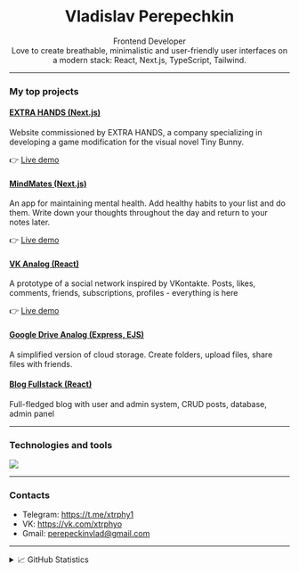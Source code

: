 <h1 align="center">Vladislav Perepechkin</h1>

<p align="center">
  Frontend Developer <br /> 
  Love to create breathable, minimalistic and user-friendly user interfaces on a modern stack: React, Next.js, TypeScript, Tailwind.
</p>

---

### My top projects

#### [EXTRA HANDS (Next.js)](https://github.com/xtrphy/extrahands-website)  
Website commissioned by EXTRA HANDS, a company specializing in developing a game modification for the visual novel Tiny Bunny.

👉 [Live demo](https://extrahands-website.vercel.app/)

#### [MindMates (Next.js)](https://github.com/xtrphy/mind-mates-app)  
An app for maintaining mental health. Add healthy habits to your list and do them. Write down your thoughts throughout the day and return to your notes later.

👉 [Live demo](https://mind-mates-app.vercel.app/)

#### [VK Analog (React)](https://github.com/xtrphy/vk-analog)  
A prototype of a social network inspired by VKontakte. Posts, likes, comments, friends, subscriptions, profiles - everything is here

👉 [Live demo](https://vkonnekte-app.netlify.app/)

#### [Google Drive Analog (Express, EJS)](https://github.com/xtrphy/file-uploader)  
A simplified version of cloud storage. Create folders, upload files, share files with friends.

#### [Blog Fullstack (React)](https://github.com/xtrphy/blog-fullstack)  
Full-fledged blog with user and admin system, CRUD posts, database, admin panel

---

### Technologies and tools
<div align="left">
  <img src="https://skillicons.dev/icons?i=react,nextjs,ts,js,tailwind,prisma,postgres,nodejs,redux,html,css,bootstrap,sqlite,figma,git,jest,postman,ps" />
</div>

---

### Contacts

- Telegram: https://t.me/xtrphy1
- VK: https://vk.com/xtrphyo
- Gmail: perepeckinvlad@gmail.com

---

<details>
  <summary>📈 GitHub Statistics</summary>
  <p align="center">
    <img src="https://github-readme-stats.vercel.app/api?username=xtrphy&show_icons=true&theme=tokyonight&hide_border=true" alt="GitHub stats"/>
    <br />
    <img src="https://github-readme-streak-stats.herokuapp.com?user=xtrphy&theme=tokyonight&hide_border=true" alt="Streak stats"/>
  </p>
</details>
